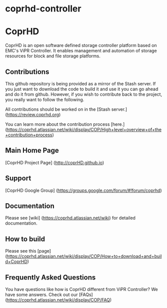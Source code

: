 # coprhd-controller

CoprHD
=====
CoprHD is an open software defined storage controller platform based on EMC's ViPR Controller. It enables management and automation of storage resources for block and file storage platforms.


Contributions
--------------
This github repository is being provided as a mirror of the Stash server. If you just want to download the code to build it and use it you can go ahead and do it from github. However, if you wish to contribute back to the project, you really want to follow the following.

All contributions should be worked on in the [Stash server.] (https://review.coprhd.org)

You can learn more about the contribution process [here.] (https://coprhd.atlassian.net/wiki/display/COP/High+level+overview+of+the+contribution+process)



Main Home Page
----------
[CoprHD Project Page] (http://coprHD.github.io)


Support
----------
[CoprHD Google Group] (https://groups.google.com/forum/#!forum/coprhd)


Documentation
--------------
Please see [wiki] (https://coprhd.atlassian.net/wiki) for detailed documentation.


How to build
--------------
Please see this [page] (https://coprhd.atlassian.net/wiki/display/COP/How+to+download+and+build+CoprHD)

Frequently Asked Questions
--------------
You have questions like how is CoprHD different from ViPR Controller?  We have some answers.  Check out our [FAQs] (https://coprhd.atlassian.net/wiki/display/COP/FAQ) 
